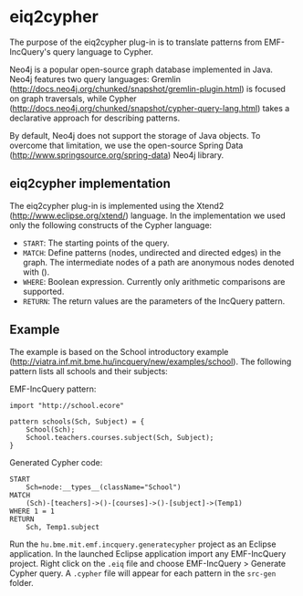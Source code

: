eiq2cypher
==========

The purpose of the eiq2cypher plug-in is to translate patterns from EMF-IncQuery's query language to Cypher.

Neo4j is a popular open-source graph database implemented in Java. Neo4j features two query languages: Gremlin (http://docs.neo4j.org/chunked/snapshot/gremlin-plugin.html) is focused on graph traversals, while Cypher (http://docs.neo4j.org/chunked/snapshot/cypher-query-lang.html) takes a declarative approach for describing patterns.

By default, Neo4j does not support the storage of Java objects. To overcome that limitation, we use the open-source Spring Data (http://www.springsource.org/spring-data) Neo4j library.

eiq2cypher implementation
-------------------------

The eiq2cypher plug-in is implemented using the Xtend2 (http://www.eclipse.org/xtend/) language. In the implementation we used only the following constructs of the Cypher language:
* `START`: The starting points of the query.
* `MATCH`: Define patterns (nodes, undirected and directed edges) in the graph. The intermediate nodes of a path are anonymous nodes denoted with ().
* `WHERE`: Boolean expression. Currently only arithmetic comparisons are supported. 
* `RETURN`: The return values are the parameters of the IncQuery pattern.

Example
-------

The example is based on the School introductory example (http://viatra.inf.mit.bme.hu/incquery/new/examples/school). The following pattern lists all schools and their subjects:

EMF-IncQuery pattern:

    import "http://school.ecore"

    pattern schools(Sch, Subject) = {
        School(Sch);
        School.teachers.courses.subject(Sch, Subject); 
    }

Generated Cypher code:
    
    START
        Sch=node:__types__(className="School")
    MATCH
        (Sch)-[teachers]->()-[courses]->()-[subject]->(Temp1)
    WHERE 1 = 1 
    RETURN
        Sch, Temp1.subject

Run the `hu.bme.mit.emf.incquery.generatecypher` project as an Eclipse application. In the launched Eclipse application import any EMF-IncQuery project. Right click on the `.eiq` file and choose EMF-IncQuery > Generate Cypher query. A `.cypher` file will appear for each pattern in the `src-gen` folder.

